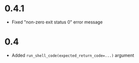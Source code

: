# 0.4.1

- Fixed "non-zero exit status 0" error message

# 0.4

- Added `run_shell_code(expected_return_code=...)` argument